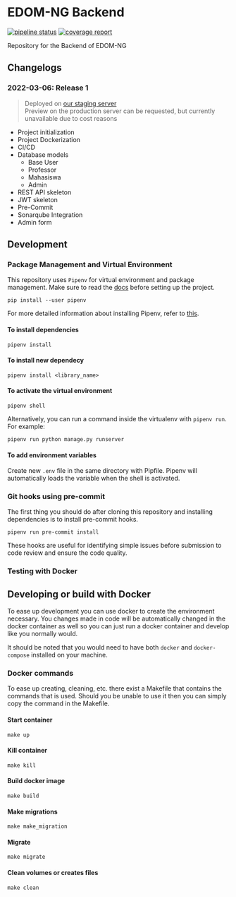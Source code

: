 # EDOM-NG Backend

[![pipeline status](https://gitlab.com/semoga-ppl-a/edom-backend/badges/main/pipeline.svg)](https://gitlab.cs.ui.ac.id/semoga-ppl-a/edom-backend/-/commits/main) [![coverage report](https://gitlab.com/semoga-ppl-a/edom-backend/badges/main/coverage.svg)](https://gitlab.ui.ac.id/semoga-ppl-a/edom-backend/-/commits/main)

Repository for the Backend of EDOM-NG

## Changelogs

### 2022-03-06: Release 1
> Deployed on [our staging server](http://staging.edom-ng.franciswibisono.com/api)<br>
> Preview on the production server can be requested, but currently unavailable due to cost reasons
- Project initialization
- Project Dockerization
- CI/CD
- Database models
    - Base User
    - Professor
    - Mahasiswa
    - Admin
- REST API skeleton
- JWT skeleton
- Pre-Commit
- Sonarqube Integration
- Admin form

## Development

### Package Management and Virtual Environment

This repository uses `Pipenv` for virtual environment and package management. Make sure to read the [docs](https://pipenv.pypa.io/en/latest/) before setting up the project.

```
pip install --user pipenv
```

For more detailed information about installing Pipenv, refer to [this](https://pipenv.pypa.io/en/latest/install/#installing-pipenv).

#### To install dependencies

```
pipenv install
```

#### To install new dependecy

```
pipenv install <library_name>
```

#### To activate the virtual environment

```
pipenv shell
```

Alternatively, you can run a command inside the virtualenv with `pipenv run`. For example:

```
pipenv run python manage.py runserver
```

#### To add environment variables

Create new `.env` file in the same directory with Pipfile. Pipenv will automatically loads the variable when the shell is activated.

### Git hooks using pre-commit

The first thing you should do after cloning this repository and installing dependencies is to install pre-commit hooks.

```
pipenv run pre-commit install
```

These hooks are useful for identifying simple issues before submission to code review and ensure the code quality.

### Testing with Docker
## Developing or build with Docker

To ease up development you can use docker to create the environment necessary. You changes made in code will be automatically changed in the docker container as well so you can just run a docker container and develop like you normally would.

It should be noted that you would need to have both `docker` and `docker-compose` installed on your machine.

### Docker commands

To ease up creating, cleaning, etc. there exist a Makefile that contains the commands that is used. Should you be unable to use it then you can simply copy the command in the Makefile.

#### Start container

```
make up
```

#### Kill container

```
make kill
```

#### Build docker image

```
make build
```

#### Make migrations

```
make make_migration
```

#### Migrate

```
make migrate
```

#### Clean volumes or creates files

```
make clean
```